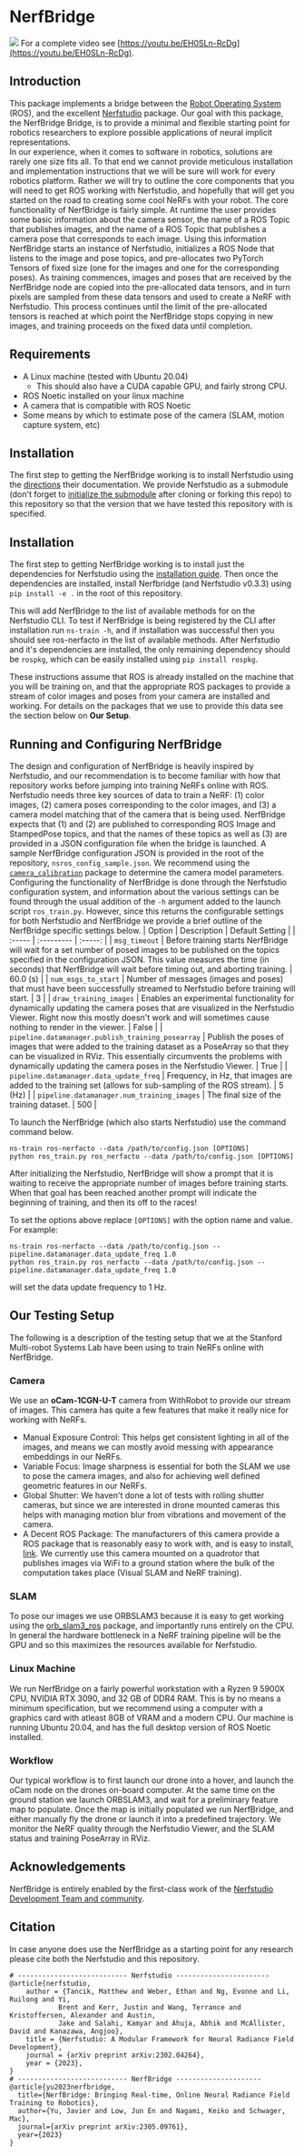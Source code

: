 # NerfBridge
![](indoor.gif)
For a complete video see [https://youtu.be/EH0SLn-RcDg](https://youtu.be/EH0SLn-RcDg).
## Introduction
This package implements a bridge between the [Robot Operating System](https://www.ros.org/) (ROS), and the excellent [Nerfstudio](https://docs.nerf.studio/en/latest/) package. Our goal with this package, the NerfBridge Bridge, is to provide a minimal and flexible starting point for robotics researchers to explore possible applications of neural implicit representations.  
In our experience, when it comes to software in robotics, solutions are rarely one size fits all. To that end we cannot provide meticulous installation and implementation instructions that we will be sure will work for every robotics platform. Rather we will try to outline the core components that you will need to get ROS working with Nerfstudio, and hopefully that will get you started on the road to creating some cool NeRFs with your robot.
The core functionality of NerfBridge is fairly simple. At runtime the user provides some basic information about the camera sensor, the name of a ROS Topic that publishes images, and the name of a ROS Topic that publishes a camera pose that corresponds to each image. Using this information NerfBridge starts an instance of Nerfstudio, initializes a ROS Node that listens to the image and pose topics, and pre-allocates two PyTorch Tensors of fixed size (one for the images and one for the corresponding poses). As training commences, images and poses that are received by the NerfBridge node are copied into the pre-allocated data tensors, and in turn pixels are sampled from these data tensors and used to create a NeRF with Nerfstudio. This process continues until the limit of the pre-allocated tensors is reached at which point the NerfBridge stops copying in new images, and training proceeds on the fixed data until completion.
## Requirements
- A Linux machine (tested with Ubuntu 20.04)
	- This should also have a CUDA capable GPU, and fairly strong CPU.
- ROS Noetic installed on your linux machine
- A camera that is compatible with ROS Noetic
- Some means by which to estimate pose of the camera (SLAM, motion capture system, etc)

## Installation  
The first step to getting the NerfBridge working is to install Nerfstudio using the [directions](https://docs.nerf.studio/en/latest/quickstart/installation.html) their documentation. We provide Nerfstudio as a submodule (don't forget to [initialize the submodule](https://git-scm.com/book/en/v2/Git-Tools-Submodules) after cloning or forking this repo) to this repository so that the version that we have tested this repository with is specified. 

## Installation 
The first step to getting NerfBridge working is to install just the dependencies for Nerfstudio using the [installation guide](https://docs.nerf.studio/en/latest/quickstart/installation.html). Then once the dependencies are installed, install Nerfbridge (and Nerfstudio v0.3.3) using ``pip install -e .`` in the root of this repository.

This will add NerfBridge to the list of available methods for on the Nerfstudio CLI. To test if NerfBridge is being registered by the CLI after installation run ``ns-train -h``, and if installation was successful then you should see ros-nerfacto in the list of available methods.
After Nerfstudio and it's dependencies are installed, the only remaining dependency should be ``rospkg``, which can be easily installed using ``pip install rospkg``.

These instructions assume that ROS is already installed on the machine that you will be training on, and that the appropriate ROS packages to provide a stream of color images and poses from your camera are installed and working. For details on the packages that we use to provide this data see the section below on **Our Setup**.

## Running and Configuring NerfBridge
The design and configuration of NerfBridge is heavily inspired by Nerfstudio, and our recommendation is to become familiar with how that repository works before jumping into training NeRFs online with ROS.
Nerfstudio needs three key sources of data to train a NeRF: (1) color images, (2) camera poses corresponding to the color images, and (3) a camera model matching that of the camera that is being used. NerfBridge expects that (1) and (2) are published to corresponding ROS Image and StampedPose topics, and that the names of these topics as well as (3) are provided in a JSON configuration file when the bridge is launched. A sample NerfBridge configuration JSON is provided in the root of the repository, ``nsros_config_sample.json``. We recommend using the [``camera_calibration``](http://wiki.ros.org/camera_calibration) package to determine the camera model parameters. 
Configuring the functionality of NerfBridge is done through the Nerfstudio configuration system, and information about the various settings can be found through the usual addition of the ``-h`` argument added to the launch script ``ros_train.py``. However, since this returns the configurable settings for both Nerfstudio and NerfBridge we provide a brief outline of the NerfBridge specific settings below.
| Option | Description | Default Setting |
| :----- | :--------- | :-----: | 
| ``msg_timeout`` | Before training starts NerfBridge will wait for a set number of posed images to be published on the topics specified in the configuration JSON. This value measures the time (in seconds) that NerfBridge will wait before timing out, and aborting training. | 60.0 (s) |
| ``num_msgs_to_start`` | Number of messages (images and poses) that must have been successfully streamed to Nerfstudio before training will start. | 3 |
| ``draw_training_images`` | Enables an experimental functionality for dynamically updating the camera poses that are visualized in the Nerfstudio Viewer. Right now this mostly doesn't work and will sometimes cause nothing to render in the viewer. | False |
| ``pipeline.datamanager.publish_training_posearray`` | Publish the poses of images that were added to the training dataset as a PoseArray so that they can be visualized in RViz. This essentially circumvents the problems with dynamically updating the camera poses in the Nerfstudio Viewer. | True |
| ``pipeline.datamanager.data_update_freq`` | Frequency, in Hz, that images are added to the training set (allows for sub-sampling of the ROS stream). | 5 (Hz) |
| ``pipeline.datamanager.num_training_images`` | The final size of the training dataset. | 500 |

To launch the NerfBridge (which also starts Nerfstudio) use the command command below.
```
ns-train ros-nerfacto --data /path/to/config.json [OPTIONS]
python ros_train.py ros_nerfacto --data /path/to/config.json [OPTIONS]
```
After initializing the Nerfstudio, NerfBridge will show a prompt that it is waiting to receive the appropriate number of images before training starts. When that goal has been reached another prompt will indicate the beginning of training, and then its off to the races!

To set the options above replace ``[OPTIONS]`` with the option name and value. For example:
```
ns-train ros-nerfacto --data /path/to/config.json --pipeline.datamanager.data_update_freq 1.0
python ros_train.py ros_nerfacto --data /path/to/config.json --pipeline.datamanager.data_update_freq 1.0
```
will set the data update frequency to 1 Hz.

## Our Testing Setup
The following is a description of the testing setup that we at the Stanford Multi-robot Systems Lab have been using to train NeRFs online with NerfBridge.
### Camera
We use an **oCam-1CGN-U-T** camera from WithRobot to provide our stream of images. This camera has quite a few features that make it really nice for working with NeRFs.
- Manual Exposure Control: This helps get consistent lighting in all of the images, and means we can mostly avoid messing with appearance embeddings in our NeRFs.
- Variable Focus: Image sharpness is essential for both the SLAM we use to pose the camera images, and also for achieving well defined geometric features in our NeRFs.
- Global Shutter: We haven't done a lot of tests with rolling shutter cameras, but since we are interested in drone mounted cameras this helps with managing motion blur from vibrations and movement of the camera.
- A Decent ROS Package: The manufacturers of this camera provide a ROS package that is reasonably easy to work with, and is easy to install, [link](https://github.com/withrobot/oCam/tree/master/Software/oCam_ROS_Package/ocam).
We currently use this camera mounted on a quadrotor that publishes images via WiFi to a ground station where the bulk of the computation takes place (Visual SLAM and NeRF training). 
### SLAM
To pose our images we use ORBSLAM3 because it is easy to get working using the [orb_slam3_ros](https://github.com/thien94/orb_slam3_ros) package, and importantly runs entirely on the CPU. In general the hardware bottleneck in a NeRF training pipeline will be the GPU and so this maximizes the resources available for Nerfstudio. 
### Linux Machine
We run NerfBridge on a fairly powerful workstation with a Ryzen 9 5900X CPU, NVIDIA RTX 3090, and 32 GB of DDR4 RAM. This is by no means a minimum specification, but we recommend using a computer with a graphics card with atleast 8GB of VRAM and a modern CPU. Our machine is running Ubuntu 20.04, and has the full desktop version of ROS Noetic installed. 
### Workflow
Our typical workflow is to first launch our drone into a hover, and launch the oCam node on the drones on-board computer. At the same time on the ground station we launch ORBSLAM3, and wait for a preliminary feature map to populate. Once the map is initially populated we run NerfBridge, and either manually fly the drone or launch it into a predefined trajectory. We monitor the NeRF quality through the Nerfstudio Viewer, and the SLAM status and training PoseArray in RViz. 
## Acknowledgements
NerfBridge is entirely enabled by the first-class work of the [Nerfstudio Development Team and community](https://github.com/nerfstudio-project/nerfstudio/#contributors).
## Citation
In case anyone does use the NerfBridge as a starting point for any research please cite both the Nerfstudio and this repository.
```
# --------------------------- Nerfstudio -----------------------
@article{nerfstudio,
    author = {Tancik, Matthew and Weber, Ethan and Ng, Evonne and Li, Ruilong and Yi,
            Brent and Kerr, Justin and Wang, Terrance and Kristoffersen, Alexander and Austin,
            Jake and Salahi, Kamyar and Ahuja, Abhik and McAllister, David and Kanazawa, Angjoo},
    title = {Nerfstudio: A Modular Framework for Neural Radiance Field Development},
    journal = {arXiv preprint arXiv:2302.04264},
    year = {2023},
}
# --------------------------- NerfBridge ---------------------
@article{yu2023nerfbridge,
  title={NerfBridge: Bringing Real-time, Online Neural Radiance Field Training to Robotics},
  author={Yu, Javier and Low, Jun En and Nagami, Keiko and Schwager, Mac},
  journal={arXiv preprint arXiv:2305.09761},
  year={2023}
}
```
